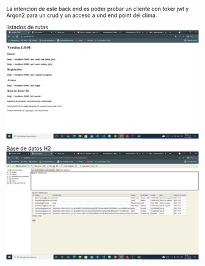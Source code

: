 La intencion de este back end es poder probar un cliente con toker jwt y Argon2
para un crud y un acceso a und end point del clima.

listados de rutas
![](images/index.gif)

Base de datos H2
![](images/h2.gif)

